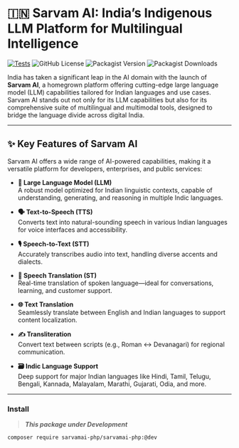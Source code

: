 # 🇮🇳 Sarvam AI: India’s Indigenous LLM Platform for Multilingual Intelligence

[![Tests](https://github.com/sarvamai-php/sarvamai-php/actions/workflows/tests.yml/badge.svg)](https://github.com/sarvamai-php/sarvamai-php/actions/workflows/tests.yml) ![GitHub License](https://img.shields.io/github/license/sarvamai-php/sarvamai-php) ![Packagist Version](https://img.shields.io/packagist/v/sarvamai-php/sarvamai-php)
![Packagist Downloads](https://img.shields.io/packagist/dt/sarvamai-php/sarvamai-php)


India has taken a significant leap in the AI domain with the launch of **Sarvam AI**, a homegrown platform offering cutting-edge large language model (LLM) capabilities tailored for Indian languages and use cases. Sarvam AI stands out not only for its LLM capabilities but also for its comprehensive suite of multilingual and multimodal tools, designed to bridge the language divide across digital India.

---

## ✨ Key Features of Sarvam AI

Sarvam AI offers a wide range of AI-powered capabilities, making it a versatile platform for developers, enterprises, and public services:

- **🧠 Large Language Model (LLM)**  
  A robust model optimized for Indian linguistic contexts, capable of understanding, generating, and reasoning in multiple Indic languages.

- **🗣️ Text-to-Speech (TTS)**  
  Converts text into natural-sounding speech in various Indian languages for voice interfaces and accessibility.

- **🎙️ Speech-to-Text (STT)**  
  Accurately transcribes audio into text, handling diverse accents and dialects.

- **🔄 Speech Translation (ST)**  
  Real-time translation of spoken language—ideal for conversations, learning, and customer support.

- **🌐 Text Translation**  
  Seamlessly translate between English and Indian languages to support content localization.

- **✍️ Transliteration**  
  Convert text between scripts (e.g., Roman ↔️ Devanagari) for regional communication.

- **🗃️ Indic Language Support**  
  Deep support for major Indian languages like Hindi, Tamil, Telugu, Bengali, Kannada, Malayalam, Marathi, Gujarati, Odia, and more.

---

### Install
> ***This package under Development***
```bash
composer require sarvamai-php/sarvamai-php:@dev
```
